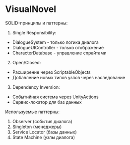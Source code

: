 # VisualNovel
SOLID-принципы и паттерны:

1) Single Responsibility:
- DialogueSystem - только логика диалога
- DialogueUIController - только отображение
- CharacterDatabase - управление спрайтами
2) Open/Closed:
- Расширение через ScriptableObjects
- Добавление новых типов узлов через наследование
3) Dependency Inversion:
- Событийная система через UnityActions
- Сервис-локатор для баз данных

Используемые паттерны:
1) Observer (события диалога)
2) Singleton (менеджеры)
3) Service Locator (базы данных)
4) State Machine (узлы диалога)
